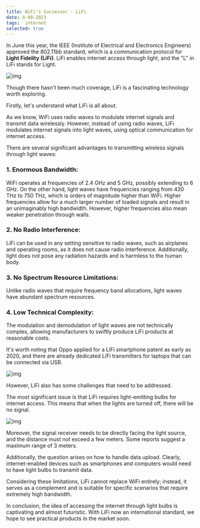 ```yaml
---
title: WiFi's Successor - LiFi
date: 4-08-2023
tags:  internet 
selected: true
---
```


In June this year, the IEEE (Institute of Electrical and Electronics Engineers) approved the 802.11bb standard, which is a communication protocol for **Light Fidelity (LiFi)**. LiFi enables internet access through light, and the "L" in LiFi stands for Light.

![img](/assets/bg2023073105.webp)

Though there hasn't been much coverage, LiFi is a fascinating technology worth exploring.

Firstly, let's understand what LiFi is all about.

As we know, WiFi uses radio waves to modulate internet signals and transmit data wirelessly. However, instead of using radio waves, LiFi modulates internet signals into light waves, using optical communication for internet access.

There are several significant advantages to transmitting wireless signals through light waves:

### 1. Enormous Bandwidth:

WiFi operates at frequencies of 2.4 GHz and 5 GHz, possibly extending to 6 GHz. On the other hand, light waves have frequencies ranging from 430 THz to 750 THz, which is orders of magnitude higher than WiFi. Higher frequencies allow for a much larger number of loaded signals and result in an unimaginably high bandwidth. However, higher frequencies also mean weaker penetration through walls.

### 2. No Radio Interference:

LiFi can be used in any setting sensitive to radio waves, such as airplanes and operating rooms, as it does not cause radio interference. Additionally, light does not pose any radiation hazards and is harmless to the human body.

### 3. No Spectrum Resource Limitations:

Unlike radio waves that require frequency band allocations, light waves have abundant spectrum resources.

### 4. Low Technical Complexity:

The modulation and demodulation of light waves are not technically complex, allowing manufacturers to swiftly produce LiFi products at reasonable costs.

It's worth noting that Oppo applied for a LiFi smartphone patent as early as 2020, and there are already dedicated LiFi transmitters for laptops that can be connected via USB.

![img](/assets/bg2023073108.webp)

However, LiFi also has some challenges that need to be addressed.

The most significant issue is that LiFi requires light-emitting bulbs for internet access. This means that when the lights are turned off, there will be no signal.

![img](/assets/bg2023073109.webp)

Moreover, the signal receiver needs to be directly facing the light source, and the distance must not exceed a few meters. Some reports suggest a maximum range of 3 meters.

Additionally, the question arises on how to handle data upload. Clearly, internet-enabled devices such as smartphones and computers would need to have light bulbs to transmit data.

Considering these limitations, LiFi cannot replace WiFi entirely; instead, it serves as a complement and is suitable for specific scenarios that require extremely high bandwidth.

In conclusion, the idea of accessing the internet through light bulbs is captivating and almost futuristic. With LiFi now an international standard, we hope to see practical products in the market soon.
